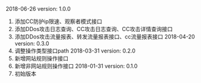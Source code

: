 2018-06-26 version: 1.0.0
1. 添加CC防护ip限速、观察者模式接口
2. 添加DDos攻击日志查询、CC攻击日志查询、CC攻击详情查询接口
3. 添加DDos攻击流量报表、转发流量报表接口、cc流量报表接口
2018-04-20 version: 0.3.0
1. 调整操作类型接口path
2018-03-31 version: 0.2.0
1. 新增网站规则操作接口
2. 新增非网站规则操作接口
2018-01-31 version: 0.1.0
1. 初始版本
